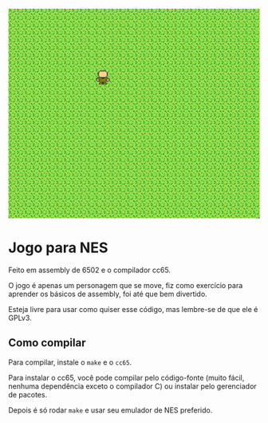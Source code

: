 ![Screenshot do jogo](screenshots/image.png)
# Jogo para NES

Feito em assembly de 6502 e o compilador cc65.

O jogo é apenas um personagem que se move, fiz como exercício para aprender os básicos de assembly, foi até que bem divertido.

Esteja livre para usar como quiser esse código, mas lembre-se de que ele é GPLv3.

## Como compilar

Para compilar, instale o `make` e o `cc65`.

Para instalar o cc65, você pode compilar pelo código-fonte (muito fácil, nenhuma dependência exceto o compilador C) ou instalar pelo gerenciador de pacotes.

Depois é só rodar `make` e usar seu emulador de NES preferido.